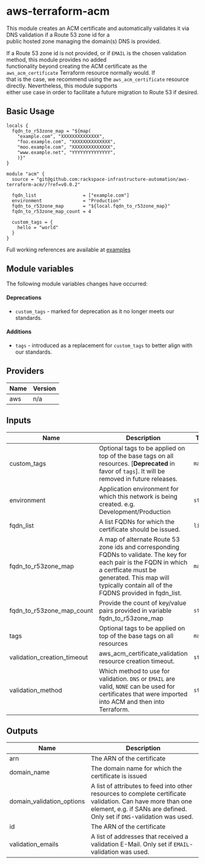 # aws-terraform-acm

This module creates an ACM certificate and automatically validates it via DNS validation if a Route 53 zone id for a  
public hosted zone managing the domain(s) DNS is provided.

If a Route 53 zone id is not provided, or if `EMAIL` is the chosen validation method, this module provides no added  
functionality beyond creating the ACM certificate as the `aws_acm_certificate` Terraform resource normally would. If  
that is the case, we recommend using the `aws_acm_certificate` resource directly. Nevertheless, this module supports  
either use case in order to facilitate a future migration to Route 53 if desired.

## Basic Usage

```hcl
locals {
  fqdn_to_r53zone_map = "${map(
    "example.com", "XXXXXXXXXXXXXX",
    "foo.example.com", "XXXXXXXXXXXXXX",
    "moo.example.com", "XXXXXXXXXXXXXX",
    "www.example.net", "YYYYYYYYYYYYYY",
    )}"
}

module "acm" {
  source = "git@github.com:rackspace-infrastructure-automation/aws-terraform-acm//?ref=v0.0.2"

  fqdn_list                 = ["example.com"]
  environment               = "Production"
  fqdn_to_r53zone_map       = "${local.fqdn_to_r53zone_map}"
  fqdn_to_r53zone_map_count = 4

  custom_tags = {
    hello = "world"
  }
}

```

Full working references are available at [examples](examples)

## Module variables

The following module variables changes have occurred:

#### Deprecations
- `custom_tags` - marked for deprecation as it no longer meets our standards.

#### Additions
- `tags` - introduced as a replacement for `custom_tags` to better align with our standards.

## Providers

| Name | Version |
|------|---------|
| aws | n/a |

## Inputs

| Name | Description | Type | Default | Required |
|------|-------------|------|---------|:-----:|
| custom\_tags | Optional tags to be applied on top of the base tags on all resources. [**Deprecated** in favor of `tags`]. It will be removed in future releases. | `map` | `{}` | no |
| environment | Application environment for which this network is being created. e.g. Development/Production | `string` | `"Development"` | no |
| fqdn\_list | A list FQDNs for which the certificate should be issued. | `list` | `[]` | no |
| fqdn\_to\_r53zone\_map | A map of alternate Route 53 zone ids and corresponding FQDNs to validate. The key for each pair is the FQDN in which a certficate must be generated. This map will typically contain all of the FQDNS provided in fqdn\_list. | `map` | `{}` | no |
| fqdn\_to\_r53zone\_map\_count | Provide the count of key/value pairs provided in variable fqdn\_to\_r53zone\_map | `string` | `0` | no |
| tags | Optional tags to be applied on top of the base tags on all resources | `map` | `{}` | no |
| validation\_creation\_timeout | aws\_acm\_certificate\_validation resource creation timeout. | `string` | `"45m"` | no |
| validation\_method | Which method to use for validation. `DNS` or `EMAIL` are valid, `NONE` can be used for certificates that were imported into ACM and then into Terraform. | `string` | `"DNS"` | no |

## Outputs

| Name | Description |
|------|-------------|
| arn | The ARN of the certificate |
| domain\_name | The domain name for which the certificate is issued |
| domain\_validation\_options | A list of attributes to feed into other resources to complete certificate validation. Can have more than one element, e.g. if SANs are defined. Only set if `DNS`-validation was used. |
| id | The ARN of the certificate |
| validation\_emails | A list of addresses that received a validation E-Mail. Only set if `EMAIL`-validation was used. |

